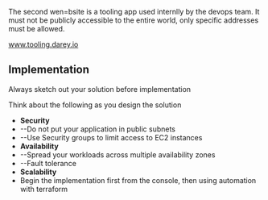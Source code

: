 

The second wen=bsite is a tooling app used internlly by the devops team. It must not be publicly accessible to the entire world, only specific addresses must be allowed.

www.tooling.darey.io

## Implementation

Always sketch out your solution before implementation

Think about the following as you design the solution

- **Security**
- --Do not put your application in public subnets
- --Use Security groups to limit access to EC2 instances
- **Availability**
- --Spread your workloads across multiple availability zones
- --Fault tolerance
- **Scalability**
- Begin the implementation first from the console, then using automation with terraform
